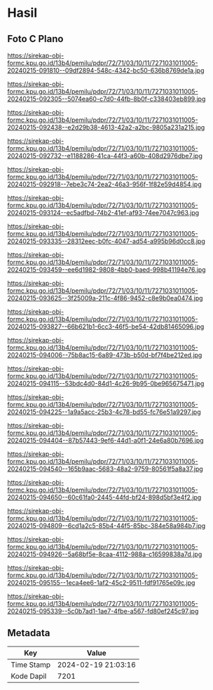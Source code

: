 # Hasil

## Foto C Plano

https://sirekap-obj-formc.kpu.go.id/13b4/pemilu/pdpr/72/71/03/10/11/7271031011005-20240215-091810--09df2894-548c-4342-bc50-636b8769de1a.jpg

https://sirekap-obj-formc.kpu.go.id/13b4/pemilu/pdpr/72/71/03/10/11/7271031011005-20240215-092305--5074ea60-c7d0-44fb-8b0f-c338403eb899.jpg

https://sirekap-obj-formc.kpu.go.id/13b4/pemilu/pdpr/72/71/03/10/11/7271031011005-20240215-092438--e2d29b38-4613-42a2-a2bc-9805a231a215.jpg

https://sirekap-obj-formc.kpu.go.id/13b4/pemilu/pdpr/72/71/03/10/11/7271031011005-20240215-092732--e1188286-41ca-44f3-a60b-408d2976dbe7.jpg

https://sirekap-obj-formc.kpu.go.id/13b4/pemilu/pdpr/72/71/03/10/11/7271031011005-20240215-092918--7ebe3c74-2ea2-46a3-956f-1f82e59d4854.jpg

https://sirekap-obj-formc.kpu.go.id/13b4/pemilu/pdpr/72/71/03/10/11/7271031011005-20240215-093124--ec5adfbd-74b2-41ef-af93-74ee7047c963.jpg

https://sirekap-obj-formc.kpu.go.id/13b4/pemilu/pdpr/72/71/03/10/11/7271031011005-20240215-093335--28312eec-b0fc-4047-ad54-a995b96d0cc8.jpg

https://sirekap-obj-formc.kpu.go.id/13b4/pemilu/pdpr/72/71/03/10/11/7271031011005-20240215-093459--ee6d1982-9808-4bb0-baed-998b41194e76.jpg

https://sirekap-obj-formc.kpu.go.id/13b4/pemilu/pdpr/72/71/03/10/11/7271031011005-20240215-093625--3f25009a-211c-4f86-9452-c8e9b0ea0474.jpg

https://sirekap-obj-formc.kpu.go.id/13b4/pemilu/pdpr/72/71/03/10/11/7271031011005-20240215-093827--66b621b1-6cc3-46f5-be54-42db81465096.jpg

https://sirekap-obj-formc.kpu.go.id/13b4/pemilu/pdpr/72/71/03/10/11/7271031011005-20240215-094006--75b8ac15-6a89-473b-b50d-bf7f4be212ed.jpg

https://sirekap-obj-formc.kpu.go.id/13b4/pemilu/pdpr/72/71/03/10/11/7271031011005-20240215-094115--53bdc4d0-84d1-4c26-9b95-0be965675471.jpg

https://sirekap-obj-formc.kpu.go.id/13b4/pemilu/pdpr/72/71/03/10/11/7271031011005-20240215-094225--1a9a5acc-25b3-4c78-bd55-fc76e51a9297.jpg

https://sirekap-obj-formc.kpu.go.id/13b4/pemilu/pdpr/72/71/03/10/11/7271031011005-20240215-094404--87b57443-9ef6-44d1-a0f1-24e6a80b7696.jpg

https://sirekap-obj-formc.kpu.go.id/13b4/pemilu/pdpr/72/71/03/10/11/7271031011005-20240215-094540--165b9aac-5683-48a2-9759-80561f5a8a37.jpg

https://sirekap-obj-formc.kpu.go.id/13b4/pemilu/pdpr/72/71/03/10/11/7271031011005-20240215-094650--60c61fa0-2445-44fd-bf24-898d5bf3e4f2.jpg

https://sirekap-obj-formc.kpu.go.id/13b4/pemilu/pdpr/72/71/03/10/11/7271031011005-20240215-094809--6cd1a2c5-85b4-44f5-85bc-384e58a984b7.jpg

https://sirekap-obj-formc.kpu.go.id/13b4/pemilu/pdpr/72/71/03/10/11/7271031011005-20240215-094926--5a68bf5e-8caa-4112-988a-c16599838a7d.jpg

https://sirekap-obj-formc.kpu.go.id/13b4/pemilu/pdpr/72/71/03/10/11/7271031011005-20240215-095155--1eca4ee6-1af2-45c2-9511-fdf91765e09c.jpg

https://sirekap-obj-formc.kpu.go.id/13b4/pemilu/pdpr/72/71/03/10/11/7271031011005-20240215-095339--5c0b7ad1-1ae7-4fbe-a567-fd80ef245c97.jpg


## Metadata

| Key        | Value               |
| ---------- | ------------------- |
| Time Stamp | 2024-02-19 21:03:16 |
| Kode Dapil | 7201                |



